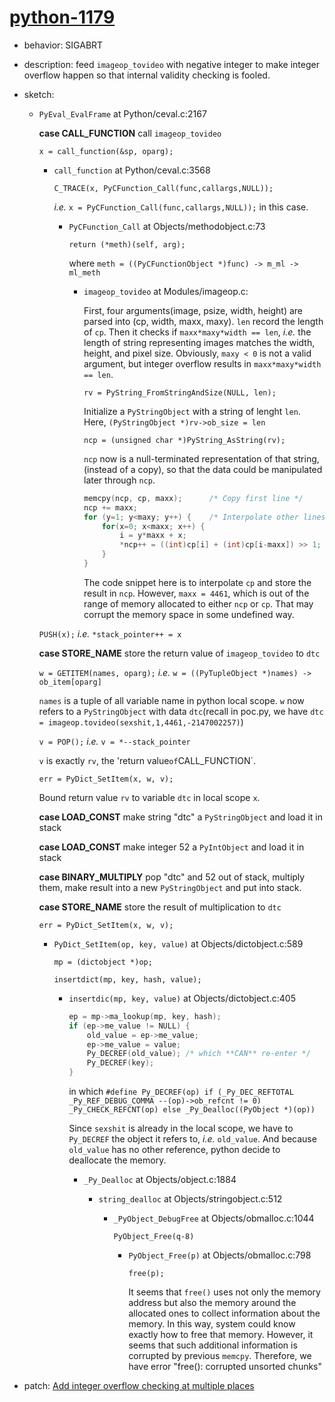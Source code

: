 # [python-1179](https://bugs.python.org/issue1179)
- behavior: SIGABRT
- description: feed `imageop_tovideo` with negative integer to make integer overflow happen so that internal validity checking is fooled.
- sketch:

    - `PyEval_EvalFrame` at Python/ceval.c:2167
    
        **case CALL_FUNCTION** call `imageop_tovideo`
        
        `x = call_function(&sp, oparg);`

        - `call_function` at Python/ceval.c:3568
        
            `C_TRACE(x, PyCFunction_Call(func,callargs,NULL));`

            *i.e.* `x = PyCFunction_Call(func,callargs,NULL));` in this case.

            - `PyCFunction_Call` at Objects/methodobject.c:73

                `return (*meth)(self, arg);`
                 
                where `meth = ((PyCFunctionObject *)func) -> m_ml -> ml_meth`

                - `imageop_tovideo` at Modules/imageop.c:
                
                    First, four arguments(image, psize, width, height) are parsed into (cp, width, maxx, maxy). `len` record the length of `cp`. Then it checks if `maxx*maxy*width == len`, *i.e.* the length of string representing images matches the width, height, and pixel size. Obviously, `maxy < 0` is not a valid argument, but integer overflow results in `maxx*maxy*width == len`.

                    `rv = PyString_FromStringAndSize(NULL, len);`

                    Initialize a `PyStringObject` with a string of lenght `len`. Here, `(PyStringObject *)rv->ob_size = len`

                    `ncp = (unsigned char *)PyString_AsString(rv);`

                    `ncp` now is a null-terminated representation of that string, (instead of a copy), so that the data could be manipulated later through `ncp`.

                    ```C
                    memcpy(ncp, cp, maxx);      /* Copy first line */
                    ncp += maxx;
                    for (y=1; y<maxy; y++) {    /* Interpolate other lines */
                        for(x=0; x<maxx; x++) {
                            i = y*maxx + x;
                            *ncp++ = ((int)cp[i] + (int)cp[i-maxx]) >> 1;
                        }
                    }
                    ```

                    The code snippet here is to interpolate `cp` and store the result in `ncp`. However, `maxx = 4461`, which is out of the range of memory allocated to either `ncp` or `cp`. That may corrupt the memory space in some undefined way.

        `PUSH(x);` *i.e.* `*stack_pointer++ = x` 

        **case STORE_NAME** store the return value of `imageop_tovideo` to `dtc`

        `w = GETITEM(names, oparg);` *i.e.* `w = ((PyTupleObject *)names) -> ob_item[oparg]`

        `names` is a tuple of all variable name in python local scope. `w` now refers to a `PyStringObject` with data `dtc`(recall in poc.py, we have `dtc = imageop.tovideo(sexshit,1,4461,-2147002257)`)

        `v = POP();` *i.e.* `v = *--stack_pointer`

        `v` is exactly `rv`, the 'return value` of `CALL_FUNCTION`.

        `err = PyDict_SetItem(x, w, v);`

        Bound return value `rv` to variable `dtc` in local scope `x`.

        **case LOAD_CONST** make string "dtc" a `PyStringObject` and load it in stack

        **case LOAD_CONST** make integer 52 a `PyIntObject` and load it in stack

        **case BINARY_MULTIPLY** pop "dtc" and 52 out of stack, multiply them, make result into a new `PyStringObject` and put into stack.

        **case STORE_NAME** store the result of multiplication to `dtc`

        `err = PyDict_SetItem(x, w, v);`

        - `PyDict_SetItem(op, key, value)` at Objects/dictobject.c:589

            `mp = (dictobject *)op;`

            `insertdict(mp, key, hash, value);`

            - `insertdic(mp, key, value)` at Objects/dictobject.c:405

                ```C
                ep = mp->ma_lookup(mp, key, hash);
                if (ep->me_value != NULL) {
                    old_value = ep->me_value;
                    ep->me_value = value;
                    Py_DECREF(old_value); /* which **CAN** re-enter */
                    Py_DECREF(key);
                }
                ```

                in which `#define Py_DECREF(op) if (_Py_DEC_REFTOTAL _Py_REF_DEBUG_COMMA --(op)->ob_refcnt != 0) _Py_CHECK_REFCNT(op) else _Py_Dealloc((PyObject *)(op))`

                Since `sexshit` is already in the local scope, we have to `Py_DECREF` the object it refers to, *i.e.* `old_value`. And because `old_value` has no other reference, python decide to deallocate the memory. 
                
                - `_Py_Dealloc` at Objects/object.c:1884

                    - `string_dealloc` at Objects/stringobject.c:512

                        - `_PyObject_DebugFree` at Objects/obmalloc.c:1044

                            `PyObject_Free(q-8)`

                            - `PyObject_Free(p)` at Objects/obmalloc.c:798

                                `free(p);`
                
                                It seems that `free()` uses not only the memory address but also the memory around the allocated ones to collect information about the memory. In this way, system could know exactly how to free that memory. However, it seems that such additional information is corrupted by previous `memcpy`. Therefore, we have error "free(): corrupted unsorted chunks"

- patch: [Add integer overflow checking at multiple places](https://hg.python.org/cpython/rev/8d6e2499726a)
